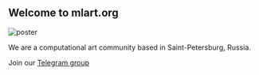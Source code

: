 ## Welcome to mlart.org

![poster](https://0x08.in/img/mlart_promo.jpg) 

We are a computational art community based in Saint-Petersburg, Russia. 

Join our [Telegram group](https://t.me/mlart_chat)
